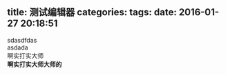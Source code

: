 title: 测试编辑器
categories:
tags:
date: 2016-01-27 20:18:51
---
sdasdfdas  
asdada  
啊实打实大师  
**啊实打实大师大师的**  
